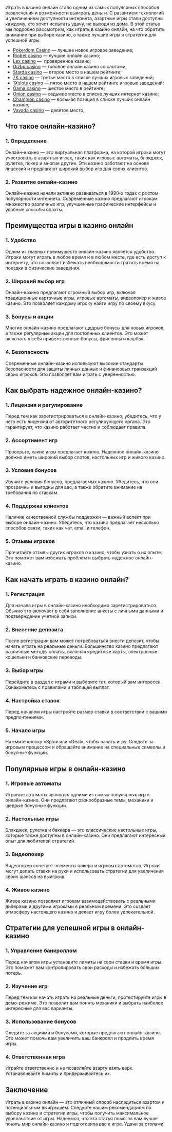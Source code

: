 Играть в казино онлайн стало одним из самых популярных способов развлечения и возможности выиграть деньги. С развитием технологий и увеличением доступности интернета, азартные игры стали доступны каждому, кто хочет испытать удачу, не выходя из дома. В этой статье мы подробно рассмотрим, как играть в казино онлайн, на что обратить внимание при выборе казино, а также лучшие игры и стратегии для успешной игры.

* [Pokerdom Casino](https://brandplay.link/FwVc4f) — лучшее новое игровое заведение;
* [Riobet casino](https://brandplay.link/TnjsxFvH) — лучшие онлайн казино;
* [Lex casino](https://brandplay.link/VMqNXPFs) —  проверенное казино;
* [Gizbo casino](https://brandplay.link/rvzLrVLp) — топовое онлайн казино со слотами;
* [Starda casino](https://brandplay.link/HDcDrxLk) — второе место в нашем рейтинге;
* [7K casino](https://brandplay.link/dd46bNgD) — третье место в списке лучших игровых заведений;
* [1Xslots casino](https://brandplay.link/J2ZbqMPZ) — пятое место в нашем рейтинге игровых заведений;
* [Gama casino](https://brandplay.link/RD52jZbL) — шестое место в рейтинге;
* [Onion casino](https://brandplay.link/8LcS6Djb) — седьмое место в списке лучших интернет казино;
* [Champion casino](https://temon-gter.cfd/go/9n8?p56190p303844p3509t17502) — восьмая позиция в списке лучших онлайн казино;
* [Vavada casino](https://vavadapartner.pro/?promo=75590753-cc8b-4c4a-8d71-99b7a2293439-jud\&target=register) — девятое место;



## Что такое онлайн-казино?

### 1. Определение

Онлайн-казино — это виртуальная платформа, на которой игроки могут участвовать в азартных играх, таких как игровые автоматы, блэкджек, рулетка, покер и многие другие. Эти казино работают на основе лицензий и предлагают широкий выбор игр для своих клиентов.

### 2. Развитие онлайн-казино

Онлайн-казино начали активно развиваться в 1990-х годах с ростом популярности интернета. Современные казино предлагают игрокам множество различных игр, улучшенные графические интерфейсы и удобные способы оплаты.

## Преимущества игры в казино онлайн

### 1. Удобство

Одним из главных преимуществ онлайн-казино является удобство. Игроки могут играть в любое время и в любом месте, где есть доступ к интернету, что позволяет избежать необходимости тратить время на поездки в физические заведения.

### 2. Широкий выбор игр

Онлайн-казино предлагают огромный выбор игр, включая традиционные карточные игры, игровые автоматы, видеопокер и живое казино. Это позволяет каждому игроку найти игру по своему вкусу.

### 3. Бонусы и акции

Многие онлайн-казино предлагают щедрые бонусы для новых игроков, а также регулярные акции для постоянных клиентов. Это может включать в себя приветственные бонусы, фриспины и кэшбэк.

### 4. Безопасность

Современные онлайн-казино используют высокие стандарты безопасности для защиты личных данных и финансовых транзакций своих игроков. Это позволяет вам играть с уверенностью.

## Как выбрать надежное онлайн-казино?

### 1. Лицензия и регулирование

Перед тем как зарегистрироваться в онлайн-казино, убедитесь, что у него есть лицензия от авторитетного регулирующего органа. Это гарантирует, что казино работает честно и соблюдает правила.

### 2. Ассортимент игр

Проверьте, какие игры предлагает казино. Надежное онлайн-казино должно иметь широкий выбор слотов, настольных игр и живого казино.

### 3. Условия бонусов

Изучите условия бонусов, предлагаемых казино. Убедитесь, что они прозрачны и выгодны для вас, а также обратите внимание на требования по ставкам.

### 4. Поддержка клиентов

Наличие качественной службы поддержки — важный аспект при выборе онлайн-казино. Убедитесь, что казино предлагает несколько способов связи, таких как чат, email и телефон.

### 5. Отзывы игроков

Прочитайте отзывы других игроков о казино, чтобы узнать о их опыте. Это поможет вам избежать проблем и выбрать надежное онлайн-казино.

## Как начать играть в казино онлайн?

### 1. Регистрация

Для начала игры в онлайн-казино необходимо зарегистрироваться. Обычно это включает в себя заполнение анкеты с личными данными и подтверждение учетной записи.

### 2. Внесение депозита

После регистрации вам может потребоваться внести депозит, чтобы начать играть на реальные деньги. Большинство казино предлагают различные методы оплаты, включая кредитные карты, электронные кошельки и банковские переводы.

### 3. Выбор игры

Перейдите в раздел с играми и выберите тот, который вам интересен. Ознакомьтесь с правилами и таблицей выплат.

### 4. Настройка ставок

Перед началом игры настройте размер ставки в соответствии с вашими предпочтениями.

### 5. Начало игры

Нажмите кнопку «Spin» или «Deal», чтобы начать игру. Следите за игровым процессом и обращайте внимание на специальные символы и бонусные функции.

## Популярные игры в онлайн-казино

### 1. Игровые автоматы

Игровые автоматы являются одними из самых популярных игр в онлайн-казино. Они предлагают разнообразные темы, механики и щедрые бонусные функции.

### 2. Настольные игры

Блэкджек, рулетка и баккара — это классические настольные игры, которые также доступны в онлайн-казино. Они предлагают интересный опыт для любителей стратегий.

### 3. Видеопокер

Видеопокер сочетает элементы покера и игровых автоматов. Игроки могут делать ставки на руки и использовать стратегии для увеличения своих шансов на выигрыш.

### 4. Живое казино

Живое казино позволяет игрокам взаимодействовать с реальными дилерами и другими игроками в реальном времени. Это создает атмосферу настоящего казино и делает игру более увлекательной.

## Стратегии для успешной игры в онлайн-казино

### 1. Управление банкроллом

Перед началом игры установите лимиты на свои ставки и время игры. Это поможет вам контролировать свои расходы и избежать больших потерь.

### 2. Изучение игр

Перед тем как начать играть на реальные деньги, протестируйте игры в демо-режиме. Это позволит вам понять механики и выбрать наиболее интересные для вас варианты.

### 3. Использование бонусов

Следите за акциями и бонусами, которые предлагают онлайн-казино. Это может помочь вам увеличить ваш банкролл и продлить время игры.

### 4. Ответственная игра

Играйте ответственно и не позволяйте азарту взять верх. Устанавливайте лимиты и придерживайтесь их.

## Заключение

Играть в казино онлайн — это отличный способ насладиться азартом и потенциальным выигрышем. Следуйте нашим рекомендациям по выбору казино и стратегии игры, чтобы получить максимальное удовольствие от игры. Надеемся, что эта статья помогла вам лучше понять мир онлайн-казино и подготовила вас к игре. Удачи за столами!
